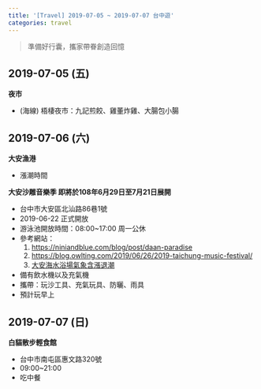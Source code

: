 ```yaml
---
title: '[Travel] 2019-07-05 ~ 2019-07-07 台中遊'
categories: travel
---
```


>準備好行囊，攜家帶眷創造回憶

## 2019-07-05 (五)

**夜市**
* (海線) 梧棲夜市：九記煎餃、雞董炸雞、大腸包小腸

## 2019-07-06 (六)

**大安漁港**
* 漲潮時間

**大安沙雕音樂季 即將於108年6月29日至7月21日展開**
* 台中市大安區北汕路86巷1號
* 2019-06-22 正式開放
* 游泳池開放時間：08:00~17:00 周一公休
* 參考網站：
    1. https://niniandblue.com/blog/post/daan-paradise
    2. https://blog.owlting.com/2019/06/26/2019-taichung-music-festival/
    3. [大安海水浴場氣象含漲退潮](https://www.cwb.gov.tw/V7/forecast/entertainment/other/A022.htm)
* 備有飲水機以及充氣機
* 攜帶：玩沙工具、充氣玩具、防曬、雨具
* 預計玩早上

## 2019-07-07 (日)

**白貓散步輕食館**
* 台中市南屯區惠文路320號
* 09:00~21:00
* 吃中餐

